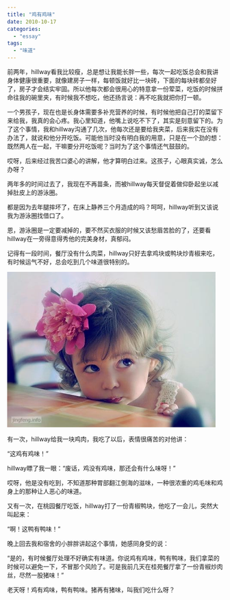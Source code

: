 ```yaml
---
title: "鸡有鸡味"
date: 2010-10-17
categories: 
  - "essay"
tags: 
  - "味道"
---
```


前两年，hillway看我比较瘦，总是想让我能长胖一些，每次一起吃饭总会和我讲身体健康很重要，就像建房子一样，每顿饭就好比一块砖，下面的每块砖都垒好了，房子才会结实牢固。所以他每次都会很用心的特意拿一份荤菜，吃饭的时候拼命往我的碗里夹，有时候我不想吃，他还扬言说：再不吃我就把你打一顿。

一个男孩子，现在也是长身体需要多补充营养的时候，有时候他把自己打的菜留下来给我，我真的会心疼。我心里知道，他嘴上说吃不下了，其实是刻意留下的。为了这个事情，我和hillway沟通了几次，他每次还是要给我夹菜，后来我实在没有办法了，就说和他分开吃饭。可能他当时没有明白我的用意，只是在一个劲的想：既然两人在一起，干嘛要分开吃饭呢？当时为了这个事情还气鼓鼓的。

哎呀，后来经过我苦口婆心的讲解，他才算明白过来。这孩子，心眼真实诚，怎么办呀？

两年多的时间过去了，我现在不再苗条，而被hillway每天督促着做仰卧起坐以减掉肚皮上的游泳圈。

都是因为去年腿摔坏了，在床上静养三个月造成的吗？呵呵，hillway听到又该说我为游泳圈找借口了。

恩，游泳圈是一定要减掉的，要不然买衣服的时候又该愁眉苦脸的了，还要看hillway在一旁得意得秀他的完美身材，真郁闷。

记得有一段时间，餐厅没有什么肉菜，hillway只好去拿鸡块或鸭块炒青椒来吃，有时候运气不好，总会吃到几个味道很特别的。

![文章配图](images/5653326704_80a3f523f5_z.jpg)

有一次，hillway给我一块鸡肉，我吃了以后，表情很痛苦的对他讲：

“这鸡有鸡味！”

hillway瞟了我一眼：“废话，鸡没有鸡味，那还会有什么味呀！”

哎呀，他是没有吃到，不知道那种胃部翻江倒海的滋味，一种很浓重的鸡毛味和鸡身上的那种让人恶心的味道。

又有一次，在桃园餐厅吃饭，hillway打了一份青椒鸭块，他吃了一会儿，突然大叫起来：

“啊！这鸭有鸭味！”

晚上回去我和宿舍的小胖胖讲起这个事情，她感同身受的说：

“是的，有时候餐厅处理不好确实有味道。你说鸡有鸡味，鸭有鸭味，我们拿菜的时候可以避免一下，不冒那个风险了。可是我前几天在桂苑餐厅拿了一份青椒炒肉丝，尽然一股猪味！”

老天呀！鸡有鸡味，鸭有鸭味。猪再有猪味，叫我们吃什么呀？
